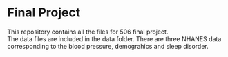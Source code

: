 # Final Project
This repository contains all the files for 506 final project.  
The data files are included in the data folder. There are three NHANES data corresponding to
the blood pressure, demograhics and sleep disorder.
